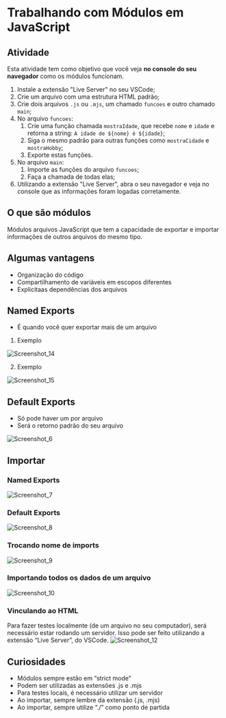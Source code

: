 # Trabalhando com Módulos em JavaScript
## Atividade
Esta atividade tem como objetivo que você veja **no console do seu navegador** como os módulos funcionam.

1. Instale a extensão "Live Server" no seu VSCode;
2. Crie um arquivo com uma estrutura HTML padrão;
3. Crie dois arquivos `.js` ou `.mjs`, um chamado `funcoes` e outro chamado `main`;
4. No arquivo `funcoes`:
   1. Crie uma função chamada `mostraIdade`, que recebe `nome` e `idade` e retorna a string: `A idade de ${nome} é ${idade}`;
   2. Siga o mesmo padrão para outras funções como `mostraCidade` e `mostraHobby`;
   3. Exporte estas funções.
5. No arquivo `main`:
   1. Importe as funções do arquivo `funcoes`;
   2. Faça a chamada de todas elas;
6. Utilizando a extensão "Live Server", abra o seu navegador e veja no console que as informações foram logadas corretamente.

## O que são módulos
Módulos arquivos JavaScript que tem a capacidade de exportar e importar informações de outros arquivos do mesmo tipo.

## Algumas vantagens 
- Organização do código
- Compartilhamento de variáveis em escopos diferentes
- Explicitaas dependências dos arquivos

## Named Exports
- É quando você quer exportar mais de um arquivo
1. Exemplo <br>

![Screenshot_14](https://user-images.githubusercontent.com/72028645/136436287-da4ad893-408b-455a-bbe7-ae5dff73a454.png)

2. Exemplo <br>

![Screenshot_15](https://user-images.githubusercontent.com/72028645/136436403-e4c014fe-9934-49d8-9a44-920ca38dc072.png)

## Default Exports
- Só pode haver um por arquivo
- Será o retorno padrão do seu arquivo

![Screenshot_6](https://user-images.githubusercontent.com/72028645/136435300-1ed50c00-4980-4524-8c96-5cf5d6dbb0cd.png)

## Importar
### Named Exports
![Screenshot_7](https://user-images.githubusercontent.com/72028645/136435505-1957d23b-c5b0-4504-9d7a-fdfd9d2540ea.png)

### Default Exports
![Screenshot_8](https://user-images.githubusercontent.com/72028645/136435560-da3b2c0b-a834-414f-8af1-aaef88ead5de.png)

### Trocando nome de imports
![Screenshot_9](https://user-images.githubusercontent.com/72028645/136435638-0428e82b-0852-4063-9ce6-0701cfbdf04d.png)

### Importando todos os dados de um arquivo
![Screenshot_10](https://user-images.githubusercontent.com/72028645/136435717-d08b1661-a5fd-49c6-8fe0-b0bad84be57b.png)

### Vinculando ao HTML

Para fazer testes localmente (de um arquivo no seu computador), será necessário estar rodando um servidor. Isso pode ser feito utilizando a extensão “Live Server”, do VSCode.
![Screenshot_12](https://user-images.githubusercontent.com/72028645/136435876-4e5cdec7-bb94-44a6-8d20-bb13503add5e.png)

## Curiosidades
- Módulos sempre estão em “strict mode”
- Podem ser utilizadas as extensões .js e .mjs
- Para testes locais, é necessário utilizar um servidor
- Ao importar, sempre lembre da extensão (.js, .mjs)
- Ao importar, sempre utilize “./” como ponto de partida
